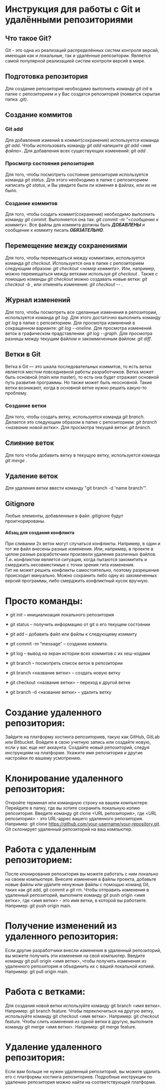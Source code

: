 # Инструкция для работы с Git и удалёнными репозиториями

## Что такое Git?
Git - это одна из реализаций распределённых систем контроля версий, имеющая как и локальные, так и удалённые репозитории. Является самой популярной реализацией систем контроля версий в мире.

## Подготовка репозитория
Для создание репозитория необходимо выполнить команду *git init*  в папке с репозиторием и у Вас создатся репозиторий (появится скрытая папка .git).

## Создание коммитов

### Git add
Для добавления измений в коммит(сохранение) используется команда *git add*. Чтобы использовать команду *git add* напишите *git add <имя файла>*.
Для добавления всех существующих изменений: *git add .*

### Просмотр состояния репозитория
Для того, чтобы посмотреть состояние репозитория используется команда *git status*. Для этого необходимо в папке с репозиторием написать *git status*, и Вы увидите были ли измения в файлах, или их не было.

### Создание коммитов
Для того, чтобы создать коммит(сохранение) необходимо выполнить команду *git commit*. Выполняется она так: *git commit -m "<сообщение к коммиту>*. Все файлы для коммита должны быть ***ДОБАВЛЕНЫ*** и сообщение к коммиту писать ***ОБЯЗАТЕЛЬНО***.

## Перемещение между сохранениями
Для того, чтобы перемещаться между коммитами, используется команда *git checkout*. Используется она в папке с репозиторием следующим образом: *git checkout <номер коммита>*. Или, например, можно перемещаться между ветками используя *git checkout <branch>*. 
Также с помощью команды *git checkout* можно создавать новые ветки:  *git checkout -b <branchname>*, или отменять изменения: *git checkout -- <file>*.

## Журнал изменений
Для того, чтобы посмотреть все сделанные изменения в репозитории, используется команда *git log*. Для этого достаточно выполнить команду *git log* в папке с репозиторием. Для просмотра изменений в сокращенном варианте: *git log --oneline*.
Для просмотра изменений веток в графическом прадставлении: *git log --graph*.
Для просмотра разницы между текущим файлом и закоммиченным файлом: *git diff*.


## Ветки в Git
Ветка в Git — это шкала последовательных коммитов, то есть ветка является местом повседневной работы разработчиков. Ветка может быть основной (main или master), то есть она будет отражает основной путь развития программы. Но также может быть неосновной. Такие ветки возникают, когда в основной ветке нужно решить какую-то проблему.

### Создание ветки
Для того, чтобы создать ветку, используется команда *git branch*. Делается это следующим образом в папке с репозиторием: *git branch <название новой ветки>*.
Для просмотра текущей ветки: *git branch*.

## Слияние веток
Для того чтобы добавить ветку в текущую ветку, используется команда *git merge <name branch>*.

## Удаление веток
Для удаления ветки ввести команду "git branch -d 'name branch'".

## Gitignore
Любые элементы, добавленные в файл *.gitignore* будут проигнорированы.

#### Абзац для создания конфликта
При сливании 2х веток могут случаться конфликты. Например, в один и тот же файл внесены разные изменения. Или, например, в проекте в целом разные разработкчики произвели удаление различных файлов. Т.е. конфликтом является ситуация, когда пытаются закомитить и смерджить несовместимые с точки зрения гита изменения.  
Гит не может решить конфликты самостоятельно, поэтому разрешение происходит мануально. Можно сохранить либо одну из закомиченных версий программы, либо смерджить конфликтный кусок вручную.

# Просто команды:

✦ git init – инициализация локального репозитория

✦ git status – получить информацию от git о его текущем состоянии

✦ git add – добавить файл или файлы к следующему коммиту

✦ git commit -m “message” – создание коммита.

✦ git log – вывод на экран истории всех коммитов с их хеш-кодами

✦ git branch – посмотреть список веток в репозитории

✦ git branch <название ветки> – создать новую ветку

✦ git checkout <название ветки> – переход к другой ветке

✦ git branch -d <название ветки> – удалить ветку

# Создание удаленного репозитория:

Зайдите на платформу хостинга репозиториев, такую как GitHub, GitLab или Bitbucket.
Войдите в свою учетную запись или создайте новую, если у вас еще нет аккаунта.
Создайте новый репозиторий, следуя инструкциям на платформе. Укажите имя репозитория и другие настройки по вашему усмотрению.

# Клонирование удаленного репозитория:

 Откройте терминал или командную строку на вашем компьютере.
Перейдите в папку, где вы хотите сохранить локальную копию репозитория.
Введите команду git clone <URL репозитория>, где <URL репозитория> - это URL-адрес вашего удаленного репозитория. Например: git clone https://github.com/your-username/your-repository.git.
Git склонирует удаленный репозиторий на ваш компьютер.

# Работа с удаленным репозиторием:

После клонирования репозитория вы можете работать с ним локально на своем компьютере.
Внесите изменения в файлы проекта, добавьте новые файлы или удалите ненужные файлы с помощью команд Git, таких как git add, git commit и git rm.
Чтобы отправить изменения в удаленный репозиторий, выполните команду git push origin <имя ветки>, где <имя ветки> - это имя ветки, в которой вы работаете. Например: git push origin main.
# Получение изменений из удаленного репозитория:

Если другие разработчики внесли изменения в удаленный репозиторий, вы можете получить эти изменения на свой компьютер.
Введите команду git pull origin <имя ветки>, чтобы получить изменения из удаленного репозитория и объединить их с вашей локальной копией. Например: git pull origin main.

# Работа с ветками:

Для создания новой ветки используйте команду git branch <имя ветки>. Например: git branch feature.
Чтобы переключиться на другую ветку, используйте команду git checkout <имя ветки>. Например: git checkout feature.
Чтобы слить изменения из одной ветки в другую, выполните команду git merge <имя ветки>. Например: git merge feature.

# Удаление удаленного репозитория:

Если вам больше не нужен удаленный репозиторий, вы можете удалить его с платформы хостинга репозиториев.
Подробные инструкции по удалению репозитория можно найти на соответствующей платформе.